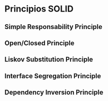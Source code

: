 # Principios SOLID

## Simple Responsability Principle
## Open/Closed Principle
## Liskov Substitution Principle
## Interface Segregation Principle
## Dependency Inversion Principle